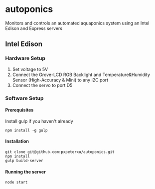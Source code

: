 # autoponics

Monitors and controls an automated aquaponics system using an Intel Edison and Express servers

## Intel Edison 

### Hardware Setup

1. Set voltage to 5V
2. Connect the Grove-LCD RGB Backlight and Temperature&Humidity Sensor (High-Accuracy & Mini) to any I2C port
3. Connect the servo to port D5

### Software Setup

#### Prerequisites

Install gulp if you haven't already

```
npm install -g gulp
```

#### Installation

```
git clone git@github.com:pxpeterxu/autoponics.git
npm install
gulp build-server 
```

#### Running the server

```
node start
```
